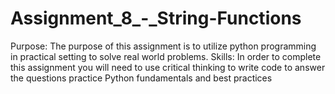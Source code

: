 # Assignment_8_-_String-Functions
Purpose:  The purpose of this assignment is to utilize python programming in practical setting to solve real world problems.  Skills: In order to complete this assignment you will need to  use critical thinking to write code to answer the questions  practice Python fundamentals and best practices
